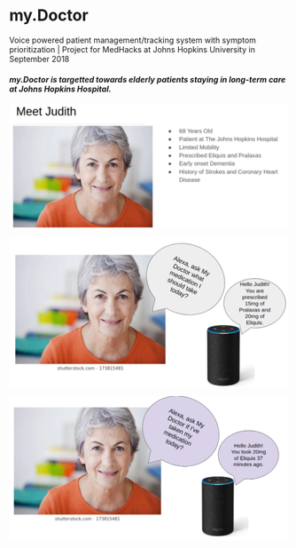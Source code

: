 # my.Doctor
Voice powered patient management/tracking system with symptom prioritization | Project for MedHacks at Johns Hopkins University in September 2018

<i><h4>my.Doctor is targetted towards elderly patients staying in *long-term* care at Johns Hopkins Hospital.</h4></i>

<p align="center">
  <img src="static/4.png"/>
</p>


<p align="center">
  <img src="static/5.png"/>
</p>


<p align="center">
  <img src="static/7.png"/>
</p>
